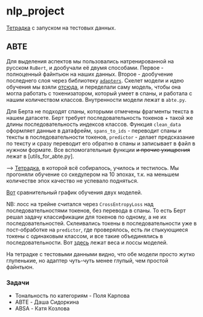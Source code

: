 # nlp_project
[Тетрадка](nlp_evaluation.ipynb) с запуском на тестовых данных.

## ABTE
Для выделения аспектов мы пользовались натренированной на русском `RuBert`, и дообучали её двумя способами. Первое - полноценный файнтьюн на наших данных. Второе - дообучение последнего слоя через библиотеку [`adapters`](https://docs.adapterhub.ml/model_overview.html). Скелет модели и идею обучения мы взяли [отсюда](https://github.com/nicolezattarin/BERT-Aspect-Based-Sentiment-Analysis/tree/main), и переделали саму модель, чтобы она могла работать с токенизатором, который умеет в спаны, и работала с нашим количеством классов.
Внутренности модели лежат в `abte.py`.

Для Берта не подходят спаны, которыми отмечены фрагменты текста в нашем датасете. Берт требует последовательность токенов + такой же длины последовательность индексов классов.  Функция `clean_data` оформляет данные в датафрейм, `spans_to_ids` - переводит спаны и тексты в последовательности токенов, `predictor` - делает предсказание по тексту и сразу переводит его обратно в спаны и записывает в файл в нужном формате. Все вспомогательные функции ~~и прочие ухищрения~~ лежат в [utils_for_abte.py].

--> [Тетрадка](nlp_project_abte.py), в которой всё собиралось, училось и тестилось. Мы прогоняли обучение со скедулером на 10 эпохах, т.к. на меньшем количестве эпох качество не успевало подняться.

[Вот](https://drive.google.com/file/d/10dWiPoGRqGP2bjYbA5FWCqPOp9ek65Jk/view?usp=sharing) сравнительный график обучения двух моделей.

NB: лосс на трейне считался через `CrossEntropyLoss` над последовательностями токенов, без перевода в спаны. То есть Берт решал задачу классификации для токенов по одному, а не их последовательностей. Склеивались токены в последовательности уже в пост-обработке на `predictor`, где проверялось, есть ли стыкующиеся токены с одинаковым классом, и все такие объединялись в последовательности.
Вот [здесь](https://drive.google.com/drive/folders/1qlgDgESbVsTUKmwEXEDl62LmSrhOpZf5?usp=sharing) лежат веса и лоссы моделей.

На тетрадке с тестовыми данными видно, что обе модели просто жутко глупенькие, но адаптер чуть-чуть менее глупый, чем простой файнтьюн.


### Задачи
- Тональность по категориям - Поля Карпова
- ABTE - Даша Сидоркина
- ABSA - Катя Козлова
